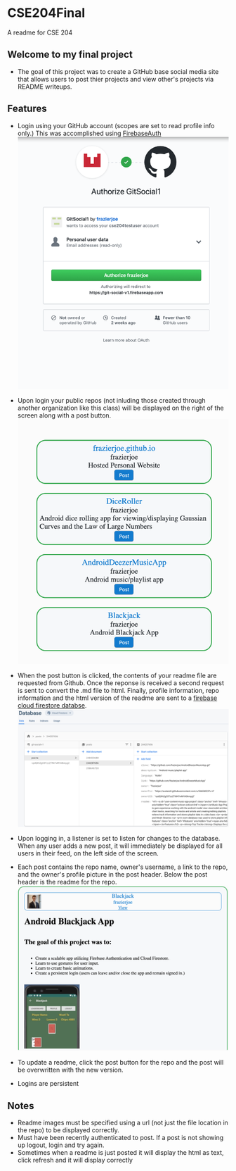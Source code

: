 # CSE204Final
A readme for CSE 204

## Welcome to my final project
* The goal of this project was to create a GitHub base social media site that allows users to post thier projects and view other's projects via README writeups.

## Features
* Login using your GitHub account (scopes are set to read profile info only.) This was accomplished using [FirebaseAuth](https://firebase.google.com/docs/auth)
![login](https://raw.githubusercontent.com/cse204testuser/CSE204Final/master/Screen%20Shot%202020-05-03%20at%201.42.34%20PM.png)

* Upon login your public repos (not inluding those created through another organization like this class) will be displayed on the right of the screen along with a post button.
![right side](https://raw.githubusercontent.com/cse204testuser/CSE204Final/master/Screen%20Shot%202020-05-03%20at%201.19.28%20PM.png)

* When the post button is clicked, the contents of your readme file are requested from Github. Once the reponse is received a second request is sent to convert the .md file to html. Finally, profile information, repo information and the html version of the readme are sent to a [firebase cloud firestore databse](https://firebase.google.com/docs/firestore).
![firestore](https://raw.githubusercontent.com/cse204testuser/CSE204Final/master/Screen%20Shot%202020-05-03%20at%201.38.06%20PM.png)

* Upon logging in, a listener is set to listen for changes to the database. When any user adds a new post, it will immediately be displayed for all users in their feed, on the left side of the screen.

* Each post contains the repo name, owner's username, a link to the repo, and the owner's profile picture in the post header. Below the post header is the readme for the repo.  
![post](https://raw.githubusercontent.com/cse204testuser/CSE204Final/master/Screen%20Shot%202020-05-03%20at%201.50.28%20PM.png)

* To update a readme, click the post button for the repo and the post will be overwritten with the new version.

* Logins are persistent

## Notes
* Readme images must be specified using a url (not just the file location in the repo) to be displayed correctly.
* Must have been recently authenticated to post. If a post is not showing up logout, login and try again.
* Sometimes when a readme is just posted it will display the html as text, click refresh and it will display correctly

